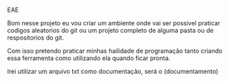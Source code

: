EAE

Bom nesse projeto eu vou criar um ambiente onde vai ser possivel praticar codigos aleatorios do git ou um projeto completo de alguma pasta ou de respositorios do git. 


Com isso pretendo praticar minhas hailidade de programação tanto criando essa ferramenta como utilizando ela quando ficar pronta. 


Irei utilizar um arquivo txt como documentação, será o (documentamento)